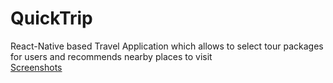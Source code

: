 # QuickTrip
React-Native based Travel Application which allows to select tour packages for users and recommends nearby places to visit
<br/>
<a href='https://github.com/sarnobatadi/QuickTrip/blob/master/MP3%20QuickTrip%20Images.docx.pdf'>Screenshots</a>
